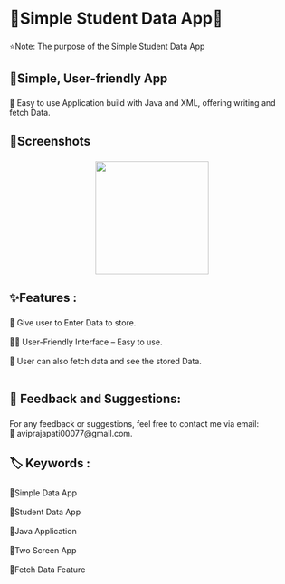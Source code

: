 <h1 align="left">📅Simple Student Data App📅</h1>

###

<p align="left">⭐Note: The purpose of the Simple Student Data App</p>

###

<h2 align="left">📱Simple, User-friendly App</h2>

###

<p align="left">📲 Easy to use Application build with Java and XML, offering writing and fetch Data.</p>

###

<h2 align="left">📸Screenshots</h2>

###

<div align="center">
  <img height="200" src=""  />
</div>

###

<h2 align="left">✨Features :</h2>

###

<p align="left">🔢 Give user to Enter Data to store.<br><br>👩‍🏫 User-Friendly Interface – Easy to use.<br><br>📖 User can also fetch data and see the stored Data.<br><br></p>

###

<h2 align="left">💬 Feedback and Suggestions:</h2>

###

<p align="left">For any feedback or suggestions, feel free to contact me via email:<br>📧 aviprajapati00077@gmail.com.</p>

###

<h2 align="left">🏷️ Keywords :</h2>

###

<p align="left">🔸Simple Data App<br><br>🔸Student Data App<br><br>🔸Java Application<br><br>🔸Two Screen App<br><br>🔸Fetch Data Feature<br></p>

###
